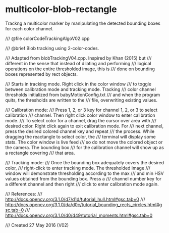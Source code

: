 # multicolor-blob-rectangle
Trackng a multicolor marker by manipulating the detected bounding boxes for each color channel.


/// @file colorCodeTrackingAlgoV02.cpp



/// @brief Blob tracking using 2-color-codes.



/// Adapted from blobTrackingV04.cpp. Inspired by Khan (2015) but
/// different in the sense that instead of dilating and performing
/// logical operations on the entire thresholded image, this is
/// done on bounding boxes represented by rect objects.



/// Starts in tracking mode. Right click in the color window
/// to toggle between calibration mode and tracking mode. Tracking
/// color channel thresholds initialized from babyMotionConfig.txt
/// and when the program quits, the thresholds are written to the
/// file, overwriting existing values.



/// Calibration mode:
/// Press 1, 2, or 3 key for channel 1, 2, or 3 to select calibration
/// channel. Then right click color window to enter calibration mode.
/// To select color for a channel, drag the cursor over area with
/// desired color. Right click again to exit calibration mode. For
/// next channel, press the desired colored channel key and repeat
/// the process. While dragging the reactangle to select color, the
/// terminal will display some stats. The color window is live feed
/// so do not move the colored object or the camera. The bounding box
/// for the calibration channel will show up as a rectangle covering
/// that area.


/// Tracking mode:
/// Once the bounding box adequately covers the desired color,
/// right-click to enter tracking mode. The thresholded image
/// window will demonstrate thresholding according to the max
/// and min HSV values obtained from the bounding box. Press a
/// channel number key for a different channel and  then right
/// click to enter calibration mode again.


/// References:
/// http://docs.opencv.org/3.1.0/d7/d1d/tutorial_hull.html#gsc.tab=0
/// http://docs.opencv.org/3.1.0/da/d0c/tutorial_bounding_rects_circles.html#gsc.tab=0
/// http://docs.opencv.org/3.1.0/d0/d49/tutorial_moments.html#gsc.tab=0



/// Created 27 May 2016 (V02)
